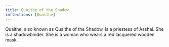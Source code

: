 ```yaml
---
title: Quaithe of the Shadow
inflections: [Quaithe]
---
```


Quaithe, also known as Quaithe of the Shadow, is a priestess of Asshai. She is a shadowbinder. She is a woman who wears a red lacquered wooden mask.


